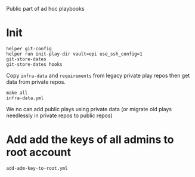 Public part of ad hoc playbooks

# Init

```
helper git-config
helper run init-play-dir vault=epi use_ssh_config=1
git-store-dates
git-store-dates hooks
```

Copy `infra-data` and `requirements` from legacy private play repos
then get data from private repos.

```
make all
infra-data.yml
```

We no can add public plays using private data (or migrate old plays
needlessly in private repos to public repos)

# Add add the keys of all admins to root account

```
add-adm-key-to-root.yml
```
